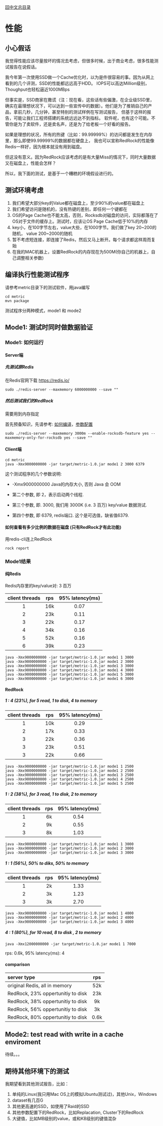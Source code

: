[回中文总目录](menu_cn.md)

# 性能

## 小心假话

我觉得性能应该尽量按坏的情况去考虑，但很多时候，出于商业考虑，很多性能测试报告在说假话。

我今年第一次使用SSD做一个Cache优化时，以为是件很容易的事。因为从网上看到的几个评测，SSD的性能都远远高于HDD。
IOPS可以高达Million级别，Thoughput也轻松逼近1000MBps

但事实是，SSD商家在撒谎（注：现在看，这些话有些偏激，在企业级SSD里，确实在最理想状况下，可以达到一些宣传中的数据）。他们是为了推销自己的产品，拿前几秒，几分钟，甚至特别的测试样例在写测试报告，
但基于这样的报告，可能让我们工程师搭建的系统远远达不到指标。
软件呢，也有这个可能。不管你是为了卖软件，还是卖名声，还是为了给老板一个好看的报告。

如果是理想的状况，所有的热键（比如：99.99999%）的访问都是发生在内存里，那么即使99.99999%的数据都在硬盘上，
我也可以宣称RedRock的性能像Redis一样好，因为根本就没有用到磁盘。

但这没有意义。因为RedRock应该考虑的是有大量Miss的情况下，同时大量数据又在磁盘上，性能会怎样？

所以，我下面的测试，是基于一个糟糕的环境假设进行的。

## 测试环境考虑

1. 我们希望大部分key的Value都在磁盘上，至少90%的value都在磁盘上
2. 我们希望访问是随机的，没有热键的差别，即任何一个键都在
3. OS的Page Cache也不能太高，否则，Rocksdb对磁盘的访问，实际都落在了OS对于文件的缓存上。测试时，应该让OS Page Cache低于10%的内存
4. key小，在100字节左右，value大些，在1000字节。我们做了key 20~200的随机， value 200~2000的随机
5. 暂不考虑短连接，即连接了Redis，然后又马上断开。每个请求都这样周而复始
6. 在我的MAC机器上，设置RedRock的内存现在为500M(你自己的机器上，自己调整相关参数)

## 编译执行性能测试程序

请参考metric目录下的测试软件，用java编写

```
cd metric
mvn package
```

测试程序分两种模式，mode1 和  mode2

## Mode1: 测试时同时做数据验证

### Mode1: 如何运行

#### Server端

##### 先测试原Redis
在Redis官网下载 https://redis.io/
```
sudo ./redis-server --maxmemory 6000000000 --save ""
```
##### 然后测试我们的RedRock
需要用到内存指定

首先预备知识，先请参考: [如何编译](compile_cn.md)，[参数配置](howrun_cn.md)

```
sudo ./redis-server --maxmemory 3000m --enable-rocksdb-feature yes --maxmemory-only-for-rocksdb yes --save ""
```

#### Client端

```
cd metric
java -Xmx9000000000 -jar target/metric-1.0.jar mode1 2 3000 6379
```

这个测试程序的几个参数说明:

* -Xmx9000000000 Java的内存大小, 否则 Java 会 OOM

* 第二个参数, 即 2，表示启动两个线程.

* 第三个参数, 即. 3000, 我们用 3000K (i.e. 3 百万) key/value 数据测试.

* 第四个参数, 即 6379, redis端口. 这个是可选值，缺省值6379.

#### 如何查看有多少比例的数据在磁盘 (只有RedRock才有此功能)

用redis-cli连上RedRock
```
rock report
```

### Mode1结果

#### 纯Redis

Redis内存里的key/value对: 3 百万

| client threads | rps | 95% latency(ms) |
| :-----------: | :-----------: | :-----------: |
| 1 | 16k | 0.07 |
| 2 | 23k | 0.11 |
| 3 | 22k | 0.17 |
| 4 | 34k | 0.16 |
| 5 | 52k | 0.16 |
| 6 | 39k | 0.23 |

```
java -Xmx9000000000 -jar target/metric-1.0.jar mode1 1 3000
java -Xmx9000000000 -jar target/metric-1.0.jar mode1 2 3000
java -Xmx9000000000 -jar target/metric-1.0.jar mode1 3 3000
java -Xmx9000000000 -jar target/metric-1.0.jar mode1 4 3000
java -Xmx9000000000 -jar target/metric-1.0.jar mode1 5 3000
java -Xmx9000000000 -jar target/metric-1.0.jar mode1 6 3000
```

#### RedRock

##### 1 : 4 (23%), for 5 read, 1 to disk, 4 to memory
| client threads | rps | 95% latency(ms) |
| :-----------: | :-----------: | :-----------: |
| 1 | 10k | 0.29 |
| 2 | 17k | 0.33 |
| 3 | 22k | 0.36 |
| 3 | 23k | 0.51 |
| 3 | 22k | 0.66 |
```
java -Xmx9000000000 -jar target/metric-1.0.jar mode1 1 2500
java -Xmx9000000000 -jar target/metric-1.0.jar mode1 2 2500
java -Xmx9000000000 -jar target/metric-1.0.jar mode1 3 2500
java -Xmx9000000000 -jar target/metric-1.0.jar mode1 4 2500
java -Xmx9000000000 -jar target/metric-1.0.jar mode1 5 2500
```


##### 1 : 2 (38%), for 3 read, 1 to disk, 2 to memory
| client threads | rps | 95% latency(ms) |
| :-----------: | :-----------: | :-----------: |
| 1 | 6k | 0.54 |
| 2 | 9k | 0.55 |
| 3 | 8k | 1.03 |

```
java -Xmx9000000000 -jar target/metric-1.0.jar mode1 1 3000
java -Xmx9000000000 -jar target/metric-1.0.jar mode1 2 3000
java -Xmx9000000000 -jar target/metric-1.0.jar mode1 3 3000
```

##### 1 : 1 (56%), 50% to diks, 50% to memory
| client threads | rps | 95% latency(ms) |
| :-----------: | :-----------: | :-----------: |
| 1 | 2k | 1.33 |
| 2 | 3k | 1.23 |
| 3 | 3k | 2.70 |

```
java -Xmx9000000000 -jar target/metric-1.0.jar mode1 1 4000
java -Xmx9000000000 -jar target/metric-1.0.jar mode1 2 4000
java -Xmx9000000000 -jar target/metric-1.0.jar mode1 3 4000
```

##### 4 : 1 (80%), for 10 read, 8 to disk , 2 to memory
```
java -Xmx12000000000 -jar target/metric-1.0.jar mode1 1 7000
```
rps: 0.6k, 95% latency(ms): 4

#### comparison
| server type | rps | 
| :----------- | :-----------: |
| original Redis, all in memory | 52k |
| RedRock, 23% oppertunitiy to disk  | 23k |
| RedRock, 38% oppertunitiy to disk  | 9k |
| RedRock, 56% oppertunitiy to disk  | 3k |
| RedRock, 80% oppertunitiy to disk  | 0.6k |


## Mode2: test read with write in a cache enviroment

待续。。。

## 期待其他环境下的测试

我期望看到其他测试报告，比如：
1. 单纯的Linux(我只用Mac OS上的模拟Ubuntu测试过)，其他Unix，Windows
2. dataset有几百G
3. 其他更高速的SSD，如使用了Raid的SSD
4. 其他参数配置下的RedRock，比如Replacation, Cluster下的RedRock
5. 大键值，比如MB级别的value，或和KB级别的键值混杂